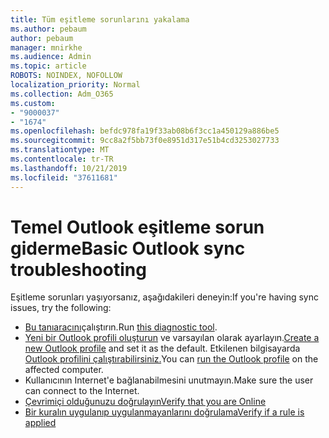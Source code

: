 ```yaml
---
title: Tüm eşitleme sorunlarını yakalama
ms.author: pebaum
author: pebaum
manager: mnirkhe
ms.audience: Admin
ms.topic: article
ROBOTS: NOINDEX, NOFOLLOW
localization_priority: Normal
ms.collection: Adm_O365
ms.custom:
- "9000037"
- "1674"
ms.openlocfilehash: befdc978fa19f33ab08b6f3cc1a450129a886be5
ms.sourcegitcommit: 9cc8a2f5bb73f0e8951d317e51b4cd3253027733
ms.translationtype: MT
ms.contentlocale: tr-TR
ms.lasthandoff: 10/21/2019
ms.locfileid: "37611681"
---
```

# <a name="basic-outlook-sync-troubleshooting"></a><span data-ttu-id="4a526-102">Temel Outlook eşitleme sorun giderme</span><span class="sxs-lookup"><span data-stu-id="4a526-102">Basic Outlook sync troubleshooting</span></span>

<span data-ttu-id="4a526-103">Eşitleme sorunları yaşıyorsanız, aşağıdakileri deneyin:</span><span class="sxs-lookup"><span data-stu-id="4a526-103">If you're having sync issues, try the following:</span></span>

- <span data-ttu-id="4a526-104">[Bu tanıaracını](https://aka.ms/sara-outlooksendreceive)çalıştırın.</span><span class="sxs-lookup"><span data-stu-id="4a526-104">Run [this diagnostic tool](https://aka.ms/sara-outlooksendreceive).</span></span>
- <span data-ttu-id="4a526-105">[Yeni bir Outlook profili oluşturun](https://support.office.com/article/f544c1ba-3352-4b3b-be0b-8d42a540459d) ve varsayılan olarak ayarlayın.</span><span class="sxs-lookup"><span data-stu-id="4a526-105">[Create a new Outlook profile](https://support.office.com/article/f544c1ba-3352-4b3b-be0b-8d42a540459d) and set it as the default.</span></span> <span data-ttu-id="4a526-106">Etkilenen bilgisayarda [Outlook profilini çalıştırabilirsiniz.](https://aka.ms/SaRA-OutlookSetupProfile)</span><span class="sxs-lookup"><span data-stu-id="4a526-106">You can [run the Outlook profile](https://aka.ms/SaRA-OutlookSetupProfile) on the affected computer.</span></span>
- <span data-ttu-id="4a526-107">Kullanıcının Internet'e bağlanabilmesini unutmayın.</span><span class="sxs-lookup"><span data-stu-id="4a526-107">Make sure the user can connect to the Internet.</span></span> 
- [<span data-ttu-id="4a526-108">Çevrimiçi olduğunuzu doğrulayın</span><span class="sxs-lookup"><span data-stu-id="4a526-108">Verify that you are Online</span></span>](https://support.office.com/article/2460e4a8-16c7-47fc-b204-b1549275aac9)
- [<span data-ttu-id="4a526-109">Bir kuralın uygulanıp uygulanmayanlarını doğrulama</span><span class="sxs-lookup"><span data-stu-id="4a526-109">Verify if a rule is applied</span></span>](https://support.office.com/article/C24F5DEA-9465-4DF4-AD17-A50704D66C59)